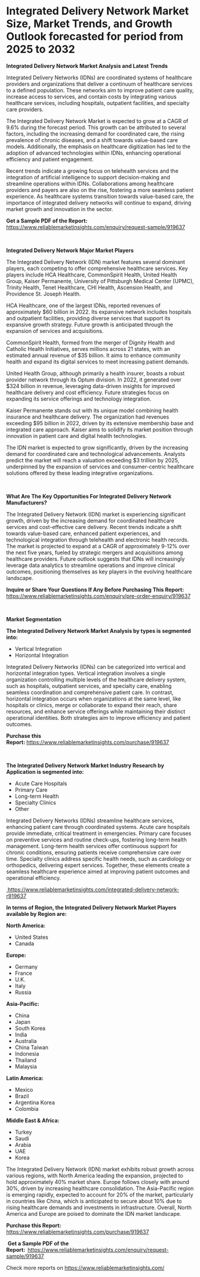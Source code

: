 <p><h1>Integrated Delivery Network Market Size, Market Trends, and Growth Outlook forecasted for period from 2025 to 2032</h1></p><p><strong>Integrated Delivery Network Market Analysis and Latest Trends</strong></p>
<p><p>Integrated Delivery Networks (IDNs) are coordinated systems of healthcare providers and organizations that deliver a continuum of healthcare services to a defined population. These networks aim to improve patient care quality, increase access to services, and contain costs by integrating various healthcare services, including hospitals, outpatient facilities, and specialty care providers.</p><p>The Integrated Delivery Network Market is expected to grow at a CAGR of 9.6% during the forecast period. This growth can be attributed to several factors, including the increasing demand for coordinated care, the rising prevalence of chronic diseases, and a shift towards value-based care models. Additionally, the emphasis on healthcare digitization has led to the adoption of advanced technologies within IDNs, enhancing operational efficiency and patient engagement.</p><p>Recent trends indicate a growing focus on telehealth services and the integration of artificial intelligence to support decision-making and streamline operations within IDNs. Collaborations among healthcare providers and payers are also on the rise, fostering a more seamless patient experience. As healthcare systems transition towards value-based care, the importance of integrated delivery networks will continue to expand, driving market growth and innovation in the sector.</p></p>
<p><strong>Get a Sample PDF of the Report:&nbsp;</strong> <a href="https://www.reliablemarketinsights.com/enquiry/request-sample/919637?utm_campaign=1938&utm_medium=2&utm_source=Github&utm_content=ia&utm_term=06032025&utm_id=integrated-delivery-network">https://www.reliablemarketinsights.com/enquiry/request-sample/919637</a></p>
<p>&nbsp;</p>
<p><strong>Integrated Delivery Network Major Market Players</strong></p>
<p><p>The Integrated Delivery Network (IDN) market features several dominant players, each competing to offer comprehensive healthcare services. Key players include HCA Healthcare, CommonSpirit Health, United Health Group, Kaiser Permanente, University of Pittsburgh Medical Center (UPMC), Trinity Health, Tenet Healthcare, CHI Health, Ascension Health, and Providence St. Joseph Health.</p><p>HCA Healthcare, one of the largest IDNs, reported revenues of approximately $60 billion in 2022. Its expansive network includes hospitals and outpatient facilities, providing diverse services that support its expansive growth strategy. Future growth is anticipated through the expansion of services and acquisitions.</p><p>CommonSpirit Health, formed from the merger of Dignity Health and Catholic Health Initiatives, serves millions across 21 states, with an estimated annual revenue of $35 billion. It aims to enhance community health and expand its digital services to meet increasing patient demands.</p><p>United Health Group, although primarily a health insurer, boasts a robust provider network through its Optum division. In 2022, it generated over $324 billion in revenue, leveraging data-driven insights for improved healthcare delivery and cost efficiency. Future strategies focus on expanding its service offerings and technology integration.</p><p>Kaiser Permanente stands out with its unique model combining health insurance and healthcare delivery. The organization had revenues exceeding $95 billion in 2022, driven by its extensive membership base and integrated care approach. Kaiser aims to solidify its market position through innovation in patient care and digital health technologies.</p><p>The IDN market is expected to grow significantly, driven by the increasing demand for coordinated care and technological advancements. Analysts predict the market will reach a valuation exceeding $3 trillion by 2025, underpinned by the expansion of services and consumer-centric healthcare solutions offered by these leading integrative organizations.</p></p>
<p>&nbsp;</p>
<p><strong>What Are The Key Opportunities For Integrated Delivery Network Manufacturers?</strong></p>
<p><p>The Integrated Delivery Network (IDN) market is experiencing significant growth, driven by the increasing demand for coordinated healthcare services and cost-effective care delivery. Recent trends indicate a shift towards value-based care, enhanced patient experiences, and technological integration through telehealth and electronic health records. The market is projected to expand at a CAGR of approximately 9-12% over the next five years, fueled by strategic mergers and acquisitions among healthcare providers. Future outlook suggests that IDNs will increasingly leverage data analytics to streamline operations and improve clinical outcomes, positioning themselves as key players in the evolving healthcare landscape.</p></p>
<p><strong>Inquire or Share Your Questions If Any Before Purchasing This Report:</strong> <a href="https://www.reliablemarketinsights.com/enquiry/pre-order-enquiry/919637?utm_campaign=1938&utm_medium=2&utm_source=Github&utm_content=ia&utm_term=06032025&utm_id=integrated-delivery-network">https://www.reliablemarketinsights.com/enquiry/pre-order-enquiry/919637</a></p>
<p>&nbsp;</p>
<p><strong>Market Segmentation</strong></p>
<p><strong>The Integrated Delivery Network Market Analysis by types is segmented into:</strong></p>
<p><ul><li>Vertical Integration</li><li>Horizontal Integration</li></ul></p>
<p><p>Integrated Delivery Networks (IDNs) can be categorized into vertical and horizontal integration types. Vertical integration involves a single organization controlling multiple levels of the healthcare delivery system, such as hospitals, outpatient services, and specialty care, enabling seamless coordination and comprehensive patient care. In contrast, horizontal integration occurs when organizations at the same level, like hospitals or clinics, merge or collaborate to expand their reach, share resources, and enhance service offerings while maintaining their distinct operational identities. Both strategies aim to improve efficiency and patient outcomes.</p></p>
<p><strong>Purchase this Report:&nbsp;</strong><a href="https://www.reliablemarketinsights.com/purchase/919637?utm_campaign=1938&utm_medium=2&utm_source=Github&utm_content=ia&utm_term=06032025&utm_id=integrated-delivery-network">https://www.reliablemarketinsights.com/purchase/919637</a></p>
<p>&nbsp;</p>
<p><strong>The Integrated Delivery Network Market Industry Research by Application is segmented into:</strong></p>
<p><ul><li>Acute Care Hospitals</li><li>Primary Care</li><li>Long-term Health</li><li>Specialty Clinics</li><li>Other</li></ul></p>
<p><p>Integrated Delivery Networks (IDNs) streamline healthcare services, enhancing patient care through coordinated systems. Acute care hospitals provide immediate, critical treatment in emergencies. Primary care focuses on preventive services and routine check-ups, fostering long-term health management. Long-term health services offer continuous support for chronic conditions, ensuring patients receive comprehensive care over time. Specialty clinics address specific health needs, such as cardiology or orthopedics, delivering expert services. Together, these elements create a seamless healthcare experience aimed at improving patient outcomes and operational efficiency.</p></p>
<p><a href="https://www.reliablemarketinsights.com/integrated-delivery-network-r919637?utm_campaign=1938&utm_medium=2&utm_source=Github&utm_content=ia&utm_term=06032025&utm_id=integrated-delivery-network">&nbsp;https://www.reliablemarketinsights.com/integrated-delivery-network-r919637</a></p>
<p><strong>In terms of Region, the Integrated Delivery Network Market Players available by Region are:</strong></p>
<p>
    <p> <strong> North America: </strong>
        <ul>
            <li>United States</li>
            <li>Canada</li>
        </ul>
        </p> 
    <p> <strong> Europe: </strong>
        <ul>
            <li>Germany</li>
            <li>France</li>
            <li>U.K.</li>
            <li>Italy</li>
            <li>Russia</li>
        </ul>
        </p> 
    <p> <strong> Asia-Pacific: </strong>
        <ul>
            <li>China</li>
            <li>Japan</li>
            <li>South Korea</li>
            <li>India</li>
            <li>Australia</li>
            <li>China Taiwan</li>
            <li>Indonesia</li>
            <li>Thailand</li>
            <li>Malaysia</li>
        </ul>
        </p> 
    <p> <strong> Latin America: </strong>
        <ul>
            <li>Mexico</li>
            <li>Brazil</li>
            <li>Argentina Korea</li>
            <li>Colombia</li>
        </ul>
        </p> 
    <p> <strong> Middle East & Africa: </strong>
        <ul>
            <li>Turkey</li>
            <li>Saudi</li>
            <li>Arabia</li>
            <li>UAE</li>
            <li>Korea</li>
        </ul>
    </p>
    </p>
<p><p>The Integrated Delivery Network (IDN) market exhibits robust growth across various regions, with North America leading the expansion, projected to hold approximately 40% market share. Europe follows closely with around 30%, driven by increasing healthcare consolidation. The Asia-Pacific region is emerging rapidly, expected to account for 20% of the market, particularly in countries like China, which is anticipated to secure about 10% due to rising healthcare demands and investments in infrastructure. Overall, North America and Europe are poised to dominate the IDN market landscape.</p></p>
<p><strong>Purchase this Report: </strong><a href="https://www.reliablemarketinsights.com/purchase/919637?utm_campaign=1938&utm_medium=2&utm_source=Github&utm_content=ia&utm_term=06032025&utm_id=integrated-delivery-network">https://www.reliablemarketinsights.com/purchase/919637</a></p>
<p>&nbsp;<strong>Get a Sample PDF of the Report:&nbsp;&nbsp;</strong><a href="https://www.reliablemarketinsights.com/enquiry/request-sample/919637?utm_campaign=1938&utm_medium=2&utm_source=Github&utm_content=ia&utm_term=06032025&utm_id=integrated-delivery-network">https://www.reliablemarketinsights.com/enquiry/request-sample/919637</a></p>
<p><strong></strong></p>
<p>Check more reports on <a href="https://www.reliablemarketinsights.com/?utm_campaign=1938&utm_medium=2&utm_source=Github&utm_content=ia&utm_term=06032025&utm_id=integrated-delivery-network">https://www.reliablemarketinsights.com/</a></p>